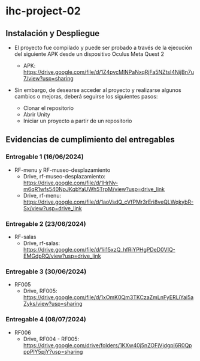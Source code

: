 # ihc-project-02

## Instalación y Despliegue
- El proyecto fue compilado y puede ser probado a través de la ejecución del siguiente APK desde un dispositivo Oculus Meta Quest 2
  - APK: https://drive.google.com/file/d/1Z4pvcMlNPaNxqRjFa5NZtsI4NijBn7u7/view?usp=sharing  

- Sin embargo, de desearse acceder al proyecto y realizarse algunos cambios o mejoras, deberá seguirse los siguientes pasos:
  - Clonar el repositorio
  - Abrir Unity
  - Iniciar un proyecto a partir de un repositorio

## Evidencias de cumplimiento del entregables

### Entregable 1 (16/06/2024)

- RF-menu y RF-museo-desplazamiento
  - Drive, rf-museo-desplazamiento: https://drive.google.com/file/d/1HrNv-m6qR1wfs540NpJKqbYaUWh5TrpM/view?usp=drive_link
  - Drive, rf-menu: https://drive.google.com/file/d/1aoVsdQ_cVfPMr3rEri8veQLWqkybR-Sx/view?usp=drive_link

### Entregable 2 (23/06/2024)

- RF-salas
  - Drive, rf-salas: https://drive.google.com/file/d/1ii15xzQ_hfRiYPHgPDeD0VIQ-EMGdpRQ/view?usp=drive_link

### Entregable 3 (30/06/2024)

- RF005
  - Drive, RF005: https://drive.google.com/file/d/1xOmK0Qm3TKCzaZmLnFyERLiYai5aZyks/view?usp=sharing

### Entregable 4 (08/07/2024)

- RF006
  - Drive, RF004 - RF005: https://drive.google.com/drive/folders/1KXw40j5nZOFjVjdgpI6R0QpppPlY5pjY?usp=sharing
